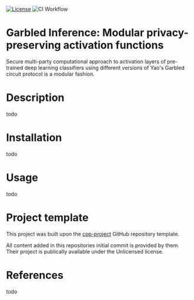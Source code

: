 [![License](https://img.shields.io/badge/license-Unlicense-blue.svg)](https://github.com/maurerf/garbled-inference/blob/master/LICENSE)
![CI Workflow](https://github.com/maurerf/garbled-inference/actions/workflows/ci.yml/badge.svg)
 


# Garbled Inference: Modular privacy-preserving activation functions
Secure multi-party computational approach to activation layers of pre-trained deep learning classifiers using different versions of Yao's Garbled circuit protocol is a modular fashion.

# Description
todo

# Installation
todo

# Usage
todo

# Project template
This project was built upon the [cpp-project](https://github.com/bsamseth/cpp-project) GitHub repository template.

All content added in this repositories initial commit is provided by them. Their project is publically available under the Unlicensed license.

# References
todo
